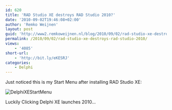 ```yaml
---
id: 620
title: 'RAD Studio XE destroys RAD Studio 2010?'
date: '2010-09-02T19:46:08+02:00'
author: 'Remko Weijnen'
layout: post
guid: 'http://www2.remkoweijnen.nl/blog/2010/09/02/rad-studio-xe-destroys-rad-studio-2010/'
permalink: /2010/09/02/rad-studio-xe-destroys-rad-studio-2010/
views:
    - '4085'
short-url:
    - 'http://bit.ly/eKESRJ'
categories:
    - Delphi
---
```


Just noticed this is my Start Menu after installing RAD Studio XE:

![DelphiXEStartMenu](http://192.168.40.25:8081/wp-content/uploads/2010/09/delphixestartmenu.png)

Luckily Clicking Delphi XE launches 2010…